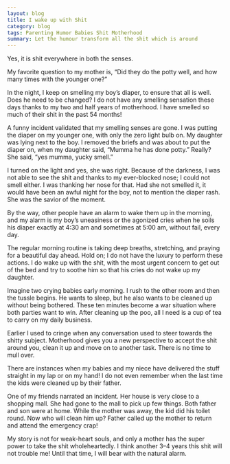 ```yaml
---
layout: blog
title: I wake up with Shit
category: blog
tags: Parenting Humor Babies Shit Motherhood
summary: Let the humour transform all the shit which is around
---
```


Yes, it is shit everywhere in both the senses.

My favorite question to my mother is, “Did they do the potty well, and how many times with the younger one?”

In the night, I keep on smelling my boy’s diaper, to ensure that all is well. Does he need to be changed? I do not have any smelling sensation these days thanks to my two and half years of motherhood. I have smelled so much of their shit in the past 54 months!

A funny incident validated that my smelling senses are gone. I was putting the diaper on my younger one, with only the zero light bulb on. My daughter was lying next to the boy. I removed the briefs and was about to put the diaper on, when my daughter said, “Mumma he has done potty.” Really? She said, “yes mumma, yucky smell.”

I turned on the light and yes, she was right. Because of the darkness, I was not able to see the shit and thanks to my ever-blocked nose; I could not smell either. I was thanking her nose for that. Had she not smelled it, it would have been an awful night for the boy, not to mention the diaper rash. She was the savior of the moment.

By the way, other people have an alarm to wake them up in the morning, and my alarm is my boy’s uneasiness or the agonized cries when he soils his diaper exactly at 4:30 am and sometimes at 5:00 am, without fail, every day.

The regular morning routine is taking deep breaths, stretching, and praying for a beautiful day ahead. Hold on; I do not have the luxury to perform these actions. I do wake up with the shit, with the most urgent concern to get out of the bed and try to soothe him so that his cries do not wake up my daughter.

Imagine two crying babies early morning. I rush to the other room and then the tussle begins. He wants to sleep, but he also wants to be cleaned up without being bothered. These ten minutes become a war situation where both parties want to win. After cleaning up the poo, all I need is a cup of tea to carry on my daily business.

Earlier I used to cringe when any conversation used to steer towards the shitty subject. Motherhood gives you a new perspective to accept the shit around you, clean it up and move on to another task. There is no time to mull over.

There are instances when my babies and my niece have delivered the stuff straight in my lap or on my hand! I do not even remember when the last time the kids were cleaned up by their father.

One of my friends narrated an incident. Her house is very close to a shopping mall. She had gone to the mall to pick up few things. Both father and son were at home. While the mother was away, the kid did his toilet round. Now who will clean him up? Father called up the mother to return and attend the emergency crap!

My story is not for weak-heart souls, and only a mother has the super power to take the shit wholeheartedly. I think another 3–4 years this shit will not trouble me! Until that time, I will bear with the natural alarm.

